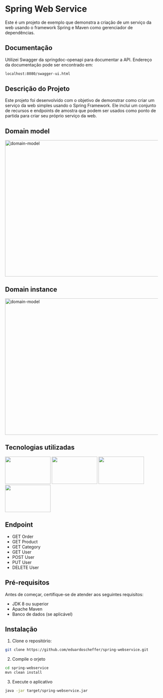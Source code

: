 # Spring Web Service

Este é um projeto de exemplo que demonstra a criação de um serviço da web usando o framework Spring e Maven como gerenciador de dependências.

## Documentação

Utilizei Swagger da springdoc-openapi para documentar a API. Endereço da documentação pode ser encontrado em:
```bash
localhost:8080/swagger-ui.html
````

## Descrição do Projeto

Este projeto foi desenvolvido com o objetivo de demonstrar como criar um serviço da web simples usando o Spring Framework. Ele inclui um conjunto de recursos e endpoints de amostra que podem ser usados como ponto de partida para criar seu próprio serviço da web.

## Domain model
<img src="https://github.com/eduardoscheffer/spring-webservice/blob/master/src/main/resources/static/domain-model.png?raw=true" alt="domain-model" width="1000" height="450"/>

## Domain instance

<img src="https://github.com/eduardoscheffer/spring-webservice/blob/master/src/main/resources/static/domain-instance.png?raw=true" alt="domain-model" width="1000" height="450"/>

## Tecnologias utilizadas
<div style ="display: inline">
  <img width ='150' height ='90' src="https://cdn.jsdelivr.net/gh/devicons/devicon/icons/java/java-original-wordmark.svg"/>
  <img width ='150' height ='90' src="https://cdn.jsdelivr.net/gh/devicons/devicon/icons/spring/spring-original.svg"/>
  <img width ='150' height ='90' src="https://cdn.jsdelivr.net/gh/devicons/devicon/icons/postgresql/postgresql-plain-wordmark.svg"/>
  <img width ='150' height ='90' src="https://cdn.jsdelivr.net/gh/devicons/devicon/icons/tomcat/tomcat-original.svg"/>
</div>

## Endpoint
- GET Order
- GET Product
- GET Category
- GET User
- POST User
- PUT User
- DELETE User

## Pré-requisitos

Antes de começar, certifique-se de atender aos seguintes requisitos:

- JDK 8 ou superior
- Apache Maven
- Banco de dados (se aplicável)

## Instalação

1. Clone o repositório:

```bash
git clone https://github.com/eduardoscheffer/spring-webservice.git
````
2. Compile o orjeto
```bash
cd spring-webservice
mvn clean install
```
3. Execute o aplicativo
```bash
java -jar target/spring-webservice.jar
```


